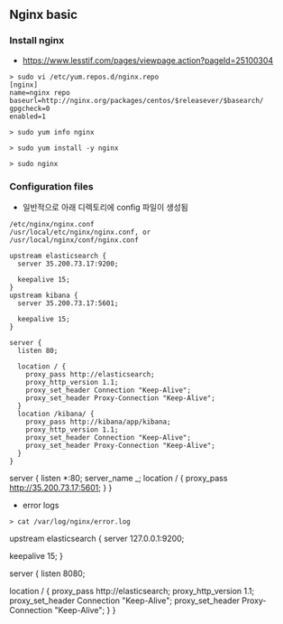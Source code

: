 

## Nginx basic

### Install nginx
- https://www.lesstif.com/pages/viewpage.action?pageId=25100304
```
> sudo vi /etc/yum.repos.d/nginx.repo
[nginx]
name=nginx repo
baseurl=http://nginx.org/packages/centos/$releasever/$basearch/
gpgcheck=0
enabled=1

> sudo yum info nginx

> sudo yum install -y nginx

> sudo nginx
```

### Configuration files
- 일반적으로 아래 디렉토리에 config 파일이 생성됨
```
/etc/nginx/nginx.conf
/usr/local/etc/nginx/nginx.conf, or
/usr/local/nginx/conf/nginx.conf
```

```shell
upstream elasticsearch {
  server 35.200.73.17:9200;

  keepalive 15;
}
upstream kibana {
  server 35.200.73.17:5601;

  keepalive 15;
}

server {
  listen 80;

  location / {
    proxy_pass http://elasticsearch;
    proxy_http_version 1.1;
    proxy_set_header Connection "Keep-Alive";
    proxy_set_header Proxy-Connection "Keep-Alive";
  }
  location /kibana/ {
    proxy_pass http://kibana/app/kibana;
    proxy_http_version 1.1;
    proxy_set_header Connection "Keep-Alive";
    proxy_set_header Proxy-Connection "Keep-Alive";
  }
}
```


server {
  listen *:80;
  server_name _;
  location / {
    proxy_pass http://35.200.73.17:5601;
  }
}


- error logs
```
> cat /var/log/nginx/error.log
```


upstream elasticsearch {
  server 127.0.0.1:9200;

  keepalive 15;
}

server {
  listen 8080;

  location / {
    proxy_pass http://elasticsearch;
    proxy_http_version 1.1;
    proxy_set_header Connection "Keep-Alive";
    proxy_set_header Proxy-Connection "Keep-Alive";
  }
}
